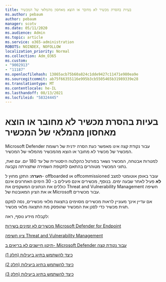 ```yaml
---
title: בעיות בהסרת מכשיר לא מחובר או הוצא מאחסון מהמלאי של המכשיר
ms.author: pebaum
author: pebaum
manager: scotv
ms.date: 05/11/2020
ms.audience: Admin
ms.topic: article
ms.service: o365-administration
ROBOTS: NOINDEX, NOFOLLOW
localization_priority: Normal
ms.collection: Adm_O365
ms.custom:
- "9002913"
- "11187"
ms.openlocfilehash: 13865acb75b60a824c1dde9427c11471e980ea9e
ms.sourcegitcommit: ab75f66355116e995b3cb5505465b31989339e28
ms.translationtype: MT
ms.contentlocale: he-IL
ms.lasthandoff: 08/13/2021
ms.locfileid: "58324445"
---
```

# <a name="issues-with-removing-an-offboarded-or-decommissioned-device-from-the-device-inventory"></a>בעיות בהסרת מכשיר לא מחובר או הוצא מאחסון מהמלאי של המכשיר

Microsoft Defender עבור נקודת קצה אינו מאפשר כעת הסרה ידנית של רשומת המכשיר של מכשיר לא מחובר או הוצא מהמכשיר מהמלאי של המכשיר.

למטרות אבטחה, המכשיר נשאר בפורטל כהקלטה היסטורית של עד 180 יום. עם זאת, נתוני המכשיר מטוהרים בהתאם לתקופת השמירה שתצורתה נקבעה.

**הערה:** התקן מחוץ ל- offboarded או offcommissioned עובר באופן אוטומטי למצב **לא** פעיל לאחר שבעה ימים. בנוסף, מכשירים אינם פעילים ב- 30 הימים האחרונים אינם כוללים את הנתונים המשקפים את Threat and Vulnerability Management חשיפה או את הציון המאובטח של Microsoft עבור מכשירים.
 
אם עדיין אינך מעוניין לראות מכשירים מסוימים בתצוגת מלאי מכשירים, נסה למקם תגית מכשיר כדי לסנן את המכשיר שהופסק מת התצוגה מלאי מכשיר.

לקבלת מידע נוסף, ראה:

[מכשירים לא זמינים בשירות Microsoft Defender for Endpoint](https://docs.microsoft.com/microsoft-365/security/defender-endpoint/offboard-machines.md)

[ציון חשיפה Threat and Vulnerability Management](https://docs.microsoft.com/microsoft-365/security/defender-endpoint/tvm-exposure-score.md)

[תיקון חיישנים לא בריאים ב- Microsoft Defender עבור נקודת קצה](https://docs.microsoft.com/microsoft-365/security/defender-endpoint/fix-unhealthy-sensors#inactive-devices.md)

[כיצד להשתמש בתיוג ביעילות (חלק 1)](https://techcommunity.microsoft.com/t5/microsoft-defender-for-endpoint/how-to-use-tagging-effectively-part-1/ba-p/1964058)

[כיצד להשתמש בתיוג ביעילות (חלק 2)](https://techcommunity.microsoft.com/t5/microsoft-defender-for-endpoint/how-to-use-tagging-effectively-part-2/ba-p/1962008)

[כיצד להשתמש בתיוג ביעילות (חלק 3)](https://techcommunity.microsoft.com/t5/microsoft-defender-for-endpoint/how-to-use-tagging-effectively-part-3/ba-p/1964073)




